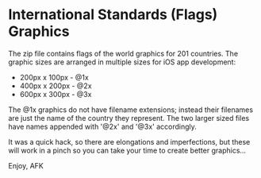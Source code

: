 # International Standards (Flags) Graphics
The zip file contains flags of the world graphics for 201 countries. The graphic sizes are arranged in multiple sizes for iOS app development: 

- 200px x 100px - @1x
- 400px x 200px - @2x
- 600px x 300px - @3x 

The @1x graphics do not have filename extensions; instead their filenames are just the name of the country they represent. The two larger sized files have names appended with '@2x' and '@3x' accordingly. 

It was a quick hack, so there are elongations and imperfections, but these will work in a pinch so you can take your time to create better graphics... 

Enjoy, 
AFK

